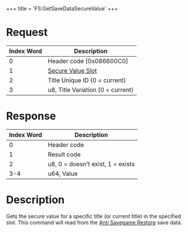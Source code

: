 +++
title = 'FS:GetSaveDataSecureValue'
+++

# Request

| Index Word | Description |
|----|----|
| 0 | Header code \[0x086600C0\] |
| 1 | [Secure Value Slot](Filesystem_services#securevalueslot "wikilink") |
| 2 | Title Unique ID (0 = current) |
| 3 | u8, Title Variation (0 = current) |

# Response

| Index Word | Description                       |
|------------|-----------------------------------|
| 0          | Header code                       |
| 1          | Result code                       |
| 2          | u8, 0 = doesn't exist, 1 = exists |
| 3-4        | u64, Value                        |

# Description

Gets the secure value for a specific title (or current title) in the specified slot. This command will read from the [Anti Savegame Restore](Filesystem_services#anti_savegame_restore "wikilink") save data.
